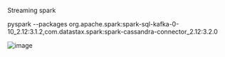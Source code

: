 Streaming spark

pyspark --packages org.apache.spark:spark-sql-kafka-0-10_2.12:3.1.2,com.datastax.spark:spark-cassandra-connector_2.12:3.2.0


![image](https://user-images.githubusercontent.com/44902732/232673589-48c2da7f-033b-4abc-b97b-b4eb698eb864.png)
